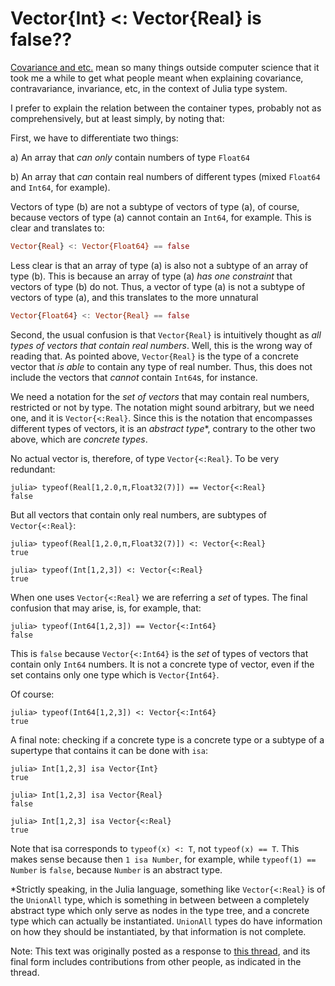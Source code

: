 
# Vector{Int} <: Vector{Real} is false?? 

[Covariance and etc.](https://en.m.wikipedia.org/wiki/Covariance_and_contravariance_(computer_science)) mean so many things outside computer science that it took me a while to get what people meant when explaining covariance, contravariance, invariance, etc, in the context of Julia type system.

I prefer to explain the relation between the container types, probably not as comprehensively, but at least simply, by noting that:

First, we have to differentiate two things:

a) An array that *can only* contain numbers of type `Float64`

b) An array that *can* contain real numbers of different types (mixed `Float64` and `Int64`, for example).

Vectors of type (b) are not a subtype of vectors of type (a), of course, because vectors of type (a) cannot contain an `Int64`, for example. This is clear and translates to:
```julia
Vector{Real} <: Vector{Float64} == false
```

Less clear is that an array of type (a) is also not a subtype of an array of type (b). This is because an array of type (a) *has one constraint* that vectors of type (b) do not. Thus, a vector of type (a) is not a subtype of vectors of type (a), and this translates to the more unnatural
```julia
Vector{Float64} <: Vector{Real} == false
```

Second, the usual confusion is that `Vector{Real}` is intuitively thought as *all types of vectors that contain real numbers*. Well, this is the wrong way of reading that. As pointed above, `Vector{Real}` is the type of a concrete vector that *is able* to contain any type of real number. Thus, this does not include the vectors that *cannot*  contain `Int64`s, for instance. 

We need a notation for the *set of vectors* that may contain real numbers, restricted or not by type. The notation might sound arbitrary, but we need one, and it is `Vector{<:Real}`. Since this is the notation that encompasses different types of vectors, it is an *abstract type**, contrary to the other two above, which are *concrete types*.

No actual vector is, therefore, of type `Vector{<:Real}`. To be very redundant:

```julia-repl
julia> typeof(Real[1,2.0,π,Float32(7)]) == Vector{<:Real}
false
```

But all vectors  that contain only real numbers, are subtypes of `Vector{<:Real}`:

```julia-repl
julia> typeof(Real[1,2.0,π,Float32(7)]) <: Vector{<:Real}
true

julia> typeof(Int[1,2,3]) <: Vector{<:Real}
true
```

When one uses `Vector{<:Real}` we are referring a *set* of types. The final confusion that may arise, is, for example, that:

```julia-repl
julia> typeof(Int64[1,2,3]) == Vector{<:Int64}
false
```

This is `false` because `Vector{<:Int64}` is the *set* of types of vectors that contain only `Int64` numbers. It is not a concrete type of vector, even if the set contains only one type which is `Vector{Int64}`. 

Of course:
```julia-repl
julia> typeof(Int64[1,2,3]) <: Vector{<:Int64}
true
```

A final note: checking if a concrete type is a concrete type or a subtype of a supertype that contains it can be done with `isa`:
```julia-repl
julia> Int[1,2,3] isa Vector{Int}
true

julia> Int[1,2,3] isa Vector{Real}
false

julia> Int[1,2,3] isa Vector{<:Real}
true

```
Note that isa corresponds to `typeof(x) <: T`, not `typeof(x) == T`. This makes sense because then `1 isa Number`, for example, while `typeof(1) == Number` is `false`, because `Number` is an abstract type.


*Strictly speaking, in the Julia language, something like `Vector{<:Real}`  is of the `UnionAll` type, which is something in between between a completely abstract type which only serve as nodes in the type tree, and a concrete type which can actually be instantiated. `UnionAll` types do have information on how they should be instantiated, by that information is not complete.

Note: This text was originally posted as a response to [this thread](https://discourse.julialang.org/t/why-isa-x-1-y-1-array-tuple-stuff-number-1-false/55777), and its final form includes contributions from other people, as indicated in the thread.








